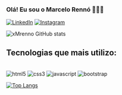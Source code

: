 
### Olá! Eu sou o Marcelo Rennó 👨🏻‍💻

[![LinkedIn](https://img.shields.io/badge/LinkedIn-0077B5?style=for-the-badge&logo=linkedin&logoColor=white)](https://www.linkedin.com/in/marcelorenno95)
[![Instagram](https://img.shields.io/badge/Instagram-E4405F?style=for-the-badge&logo=instagram&logoColor=white)](https://www.instagram.com/mrenno_)

![xMrenno GitHub stats](https://github-readme-stats.vercel.app/api?username=xmrenno&show_icons=true&theme=tokyonight)

## Tecnologias que mais utilizo:

<div style="display: inline-block"><br/>
    <img align="center" alt="html5" src="https://img.shields.io/badge/HTML5-E34F26?style=for-the-badge&logo=html5&logoColor=white" />
    <img align="center" alt="css3" src="https://img.shields.io/badge/CSS3-1572B6?style=for-the-badge&logo=css3&logoColor=white" />
    <img align="center" alt="javascript" src="https://img.shields.io/badge/JavaScript-F7DF1E?style=for-the-badge&logo=javascript&logoColor=black" />
    <img align="center" alt="bootstrap" src="https://img.shields.io/badge/Bootstrap-563D7C?style=for-the-badge&logo=bootstrap&logoColor=white" />
</div><br/>

[![Top Langs](https://github-readme-stats.vercel.app/api/top-langs/?username=xmrenno)](https://github.com/anuraghazra/github-readme-stats)

